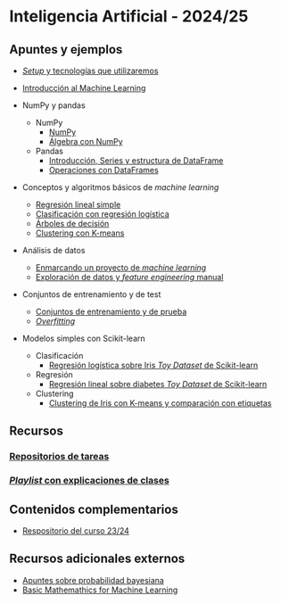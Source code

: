 # Inteligencia Artificial - 2024/25

## Apuntes y ejemplos

- [*Setup* y tecnologías que utilizaremos](./setup/setup.md)

- [Introducción al Machine Learning](./intro/intro-ml.md)

- NumPy y pandas
    - NumPy
        - [NumPy](./numpy/numpy1.ipynb)
        - [Álgebra con NumPy](./numpy/numpy2_algebra.ipynb)
    - Pandas
        - [Introducción, Series y estructura de DataFrame](./pandas/pandas1.ipynb)
        - [Operaciones con DataFrames](./pandas/pandas_dataframe_op.ipynb)

- Conceptos y algoritmos básicos de *machine learning*
    - [Regresión lineal simple](./algoritmos/regresion_lineal_simple.ipynb)
    - [Clasificación con regresión logística](./algoritmos/regresion_logistica.ipynb)
    - [Árboles de decisión](./algoritmos/decision_tree.ipynb)
    - [Clustering con K-means](./algoritmos/kmeans.ipynb)

- Análisis de datos
    - [Enmarcando un proyecto de *machine learning*](./end2end/e2e01_framing.ipynb)
    - [Exploración de datos y *feature engineering* manual](./end2end/e2e03_eda.ipynb)

- Conjuntos de entrenamiento y de test
    - [Conjuntos de entrenamiento y de prueba](./end2end/e2e02_train_test.ipynb)
    - [*Overfitting*](./algoritmos/regresion_overfitting.ipynb)


- Modelos simples con Scikit-learn
    - Clasificación
        - [Regresión logística sobre Iris *Toy Dataset* de Scikit-learn](./sklearn/iris_logistic.ipynb)
    - Regresión
        - [Regresión lineal sobre diabetes *Toy Dataset* de Scikit-learn](./sklearn/diabetes_regression.ipynb)
    - Clustering
        - [Clustering de Iris con K-means y comparación con etiquetas](./sklearn/iris_clustering.ipynb)


## Recursos

### [Repositorios de tareas](https://github.com/orgs/avidaldo-ia24/repositories)
### [*Playlist* con explicaciones de clases](https://www.youtube.com/playlist?list=PLb-SkCRlWLK2B-rrVZ_QOp_27lF6MGcsG)

## Contenidos complementarios

- [Respositorio del curso 23/24](https://github.com/avidaldo/ia23)

## Recursos adicionales externos

- [Apuntes sobre probabilidad bayesiana](https://github.com/avidaldo/mates_ml)
- [Basic Mathemathics for Machine Learning](https://github.com/hrnbot/Basic-Mathematics-for-Machine-Learning)
